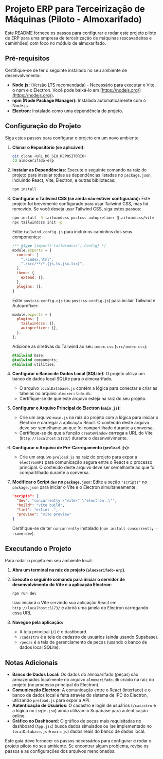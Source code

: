 # Projeto ERP para Terceirização de Máquinas (Piloto - Almoxarifado)

Este README fornece os passos para configurar e rodar este projeto piloto de ERP para uma empresa de terceirização de máquinas (escavadeiras e caminhões) com foco no módulo de almoxarifado.

## Pré-requisitos

Certifique-se de ter o seguinte instalado no seu ambiente de desenvolvimento:

* **Node.js:** (Versão LTS recomendada) - Necessário para executar o Vite, o npm e o Electron. Você pode baixá-lo em [https://nodejs.org/](https://nodejs.org/).
* **npm (Node Package Manager):** Instalado automaticamente com o Node.js.
* **Electron:** Instalado como uma dependência do projeto.

## Configuração do Projeto

Siga estes passos para configurar o projeto em um novo ambiente:

1.  **Clonar o Repositório (se aplicável):**
    ```bash
    git clone <URL_DO_SEU_REPOSITÓRIO>
    cd almoxerifado-erp
    ```

2.  **Instalar as Dependências:**
    Execute o seguinte comando na raiz do projeto para instalar todas as dependências listadas no `package.json`, incluindo React, Vite, Electron, e outras bibliotecas:
    ```bash
    npm install
    ```

3.  **Configurar o Tailwind CSS (se ainda não estiver configurado):**
    Este projeto foi brevemente configurado para usar Tailwind CSS, mas foi removido. Se você deseja usar Tailwind CSS, siga estes passos:
    ```bash
    npm install -D tailwindcss postcss autoprefixer @tailwindcss/vite
    npx tailwindcss init -p
    ```
    Edite `tailwind.config.js` para incluir os caminhos dos seus componentes:
    ```javascript
    /** @type {import('tailwindcss').Config} */
    module.exports = {
      content: [
        "./index.html",
        "./src/**/*.{js,ts,jsx,tsx}",
      ],
      theme: {
        extend: {},
      },
      plugins: [],
    }
    ```
    Edite `postcss.config.cjs` (ou `postcss.config.js`) para incluir Tailwind e Autoprefixer:
    ```javascript
    module.exports = {
      plugins: {
        tailwindcss: {},
        autoprefixer: {},
      },
    };
    ```
    Adicione as diretivas do Tailwind ao seu `index.css` (`src/index.css`):
    ```css
    @tailwind base;
    @tailwind components;
    @tailwind utilities;
    ```

4.  **Configurar o Banco de Dados Local (SQLite):**
    O projeto utiliza um banco de dados local SQLite para o almoxarifado.
    * O arquivo `localDatabase.js` contém a lógica para conectar e criar as tabelas no arquivo `almoxerifado.db`.
    * Certifique-se de que este arquivo esteja na raiz do seu projeto.

5.  **Configurar o Arquivo Principal do Electron (`main.js`):**
    * Crie um arquivo `main.js` na raiz do projeto com a lógica para iniciar o Electron e carregar a aplicação React. O conteúdo deste arquivo deve ser semelhante ao que foi compartilhado durante a conversa.
    * Certifique-se de que a função `createWindow` carrega a URL do Vite (`http://localhost:5173/`) durante o desenvolvimento.

6.  **Configurar o Arquivo de Pré-Carregamento (`preload.js`):**
    * Crie um arquivo `preload.js` na raiz do projeto para expor a `electronAPI` para comunicação segura entre o React e o processo principal. O conteúdo deste arquivo deve ser semelhante ao que foi compartilhado durante a conversa.

7.  **Modificar o Script `dev` no `package.json`:**
    Edite a seção `"scripts"` no `package.json` para iniciar o Vite e o Electron simultaneamente:
    ```json
    "scripts": {
      "dev": "concurrently \"vite\" \"electron .\"",
      "build": "vite build",
      "lint": "eslint .",
      "preview": "vite preview"
    }
    ```
    Certifique-se de ter `concurrently` instalado (`npm install concurrently --save-dev`).

## Executando o Projeto

Para rodar o projeto em seu ambiente local:

1.  **Abra um terminal na raiz do projeto (`almoxerifado-erp`).**
2.  **Execute o seguinte comando para iniciar o servidor de desenvolvimento do Vite e a aplicação Electron:**
    ```bash
    npm run dev
    ```

    Isso iniciará o Vite servindo sua aplicação React em `http://localhost:5173/` e abrirá uma janela do Electron carregando essa URL.

3.  **Navegue pela aplicação:**
    * A tela principal (`/`) é o dashboard.
    * `/cadastro` é a tela de cadastro de usuários (ainda usando Supabase).
    * `/pecas` é a tela de gerenciamento de peças (usando o banco de dados local SQLite).

## Notas Adicionais

* **Banco de Dados Local:** Os dados do almoxarifado (peças) são armazenados localmente no arquivo `almoxerifado.db` criado na raiz do projeto (no processo principal do Electron).
* **Comunicação Electron:** A comunicação entre o React (interface) e o banco de dados local é feita através do sistema de IPC do Electron, utilizando `preload.js` para expor a API.
* **Autenticação de Usuários:** O cadastro e login de usuários (`/cadastro` e a lógica no `Login.jsx`) ainda utilizam o Supabase para autenticação online.
* **Gráfico no Dashboard:** O gráfico de peças mais requisitadas no dashboard (`App.jsx`) busca dados simulados ou (se implementado no `localDatabase.js` e `main.js`) dados reais do banco de dados local.

Este guia deve fornecer os passos necessários para configurar e rodar o projeto piloto no seu ambiente. Se encontrar algum problema, revise os passos e as configurações dos arquivos mencionados.